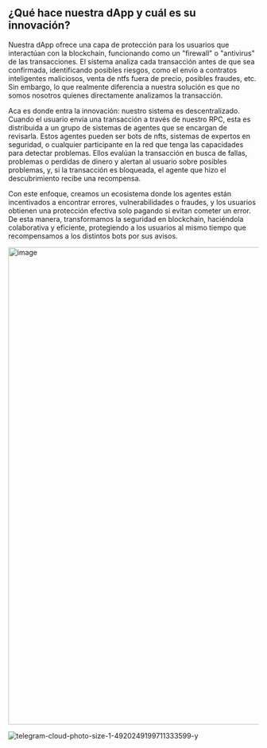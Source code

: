 ## ¿Qué hace nuestra dApp y cuál es su innovación?

Nuestra dApp ofrece una capa de protección para los usuarios que interactúan con la blockchain, funcionando como un "firewall" o "antivirus" de las transacciones. El sistema analiza cada transacción antes de que sea confirmada, identificando posibles riesgos, como el envío a contratos inteligentes maliciosos, venta de ntfs fuera de precio, posibles fraudes, etc. Sin embargo, lo que realmente diferencia a nuestra solución es que no somos nosotros quienes directamente analizamos la transacción.

Aca es donde entra la innovación: nuestro sistema es descentralizado. Cuando el usuario envía una transacción a través de nuestro RPC, esta es distribuida a un grupo de sistemas de agentes que se encargan de revisarla. Estos agentes pueden ser bots de nfts, sistemas de expertos en seguridad, o cualquier participante en la red que tenga las capacidades para detectar problemas. Ellos evalúan la transacción en busca de fallas, problemas o perdidas de dinero y  alertan al usuario sobre posibles problemas, y, si la transacción es bloqueada, el agente que hizo el descubrimiento recibe una recompensa.

Con este enfoque, creamos un ecosistema donde los agentes están incentivados a encontrar errores, vulnerabilidades o fraudes, y los usuarios obtienen una protección efectiva solo pagando si evitan cometer un error. De esta manera, transformamos la seguridad en blockchain, haciéndola colaborativa y eficiente, protegiendo a los usuarios al mismo tiempo que recompensamos a los distintos bots por sus avisos.

<img width="961" alt="image" src="https://github.com/user-attachments/assets/1dafe01e-db0d-40d5-ac67-a02c109ed5db">

![telegram-cloud-photo-size-1-4920249199711333599-y](https://github.com/user-attachments/assets/dd210354-6b56-44b9-a7f3-352804c01f87)

